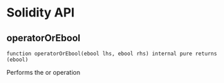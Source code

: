# Solidity API

## operatorOrEbool

```solidity
function operatorOrEbool(ebool lhs, ebool rhs) internal pure returns (ebool)
```

Performs the or operation

